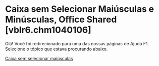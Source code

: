 
# Caixa sem Selecionar Maiúsculas e Minúsculas, Office Shared [vblr6.chm1040106]

Olá! Você foi redirecionado para uma das nossas páginas de Ajuda F1. Selecione o tópico que estava procurando abaixo.

[Caixa sem selecionar maiúsculas](http://msdn.microsoft.com/library/59d1eb92-b346-4013-b4fa-e99e40c2a9d6%28Office.15%29.aspx)
